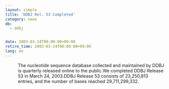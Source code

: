 ```yaml
---
layout: simple
title: 'DDBJ Rel. 53 Completed'
category: news
db:
  - ddbj


date: 2003-03-24T00:00:00+09:00
retire_time: 2003-03-24T00:00:00+09:00
lang: en
---
```


<dd>The nucleotide sequence database collected and maintained by DDBJ is quarterly released online to the public.We completed DDBJ Release 53 in March 24, 2003.DDBJ Release 53 consists of 23,250,813 entries, and the number of bases reached 29,711,299,332.</dd>
